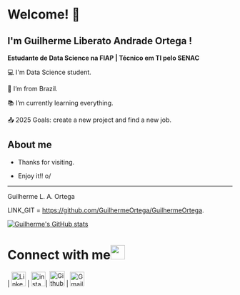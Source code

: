 # Welcome! 👋
 

## I'm Guilherme Liberato Andrade Ortega !
**Estudante de Data Science na FIAP | Técnico em TI pelo SENAC**
 

:computer: I'm Data Science student.

:house_with_garden: I’m from Brazil.

:books: I’m currently learning everything.

:outbox_tray: 2025 Goals: create a new project and find a new job.

 

## About me

- Thanks for visiting.

- Enjoy it!! o/

----------------------------------------------------------------------------------


Guilherme L. A. Ortega

LINK_GIT = https://github.com/GuilhermeOrtega/GuilhermeOrtega.


[![Guilherme's GitHub stats](https://github-readme-stats.vercel.app/api?username=GuilhermeOrtega&show_icons=true&theme=transparent)](https://github.com/guilhermeortega/github-readme-stats)


# Connect with me<img src="https://github.com/TheDudeThatCode/TheDudeThatCode/blob/master/Assets/Handshake.gif" height="32px">
| [<img src="https://github.com/TheDudeThatCode/TheDudeThatCode/blob/master/Assets/Linkedin.svg" alt="Linkedin Logo" width="32">](https://in.linkedin.com/in/TheDudeThatCode) | [<img src="https://github.com/TheDudeThatCode/TheDudeThatCode/blob/master/Assets/Instagram.svg" alt="instagram logo" width="32">](https://www.instagram.com/thedudethatcode/)| [<img src="https://cdn.svgporn.com/logos/github-icon.svg" alt="Github logo" width="34">](https://github.com/TheDudeThatCode) | [<img src="https://github.com/TheDudeThatCode/TheDudeThatCode/blob/master/Assets/Gmail.svg" alt="Gmail logo" height="32">](mailto:thedudethatcode@gmail.com)



